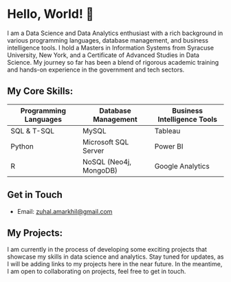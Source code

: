 
# Hello, World! 👋
I am a Data Science and Data Analytics enthusiast with a rich background in various programming languages, database management, and business intelligence tools. I hold a Masters in Information Systems from Syracuse University, New York, and a Certificate of Advanced Studies in Data Science. My journey so far has been a blend of rigorous academic training and hands-on experience in the government and tech sectors.
## My Core Skills:
| **Programming Languages** | **Database Management**  | **Business Intelligence Tools** |
|---------------------------|---------------------------|---------------------------------|
| SQL & T-SQL              | MySQL                     | Tableau                         |
| Python                   | Microsoft SQL Server      | Power BI                        |
| R                        | NoSQL (Neo4j, MongoDB)    | Google Analytics                |

## Get in Touch
- Email: zuhal.amarkhil@gmail.com

## My Projects: 
I am currently in the process of developing some exciting projects that showcase my skills in data science and analytics. Stay tuned for updates, as I will be adding links to my projects here in the near future. In the meantime, I am open to collaborating on projects, feel free to get in touch.
